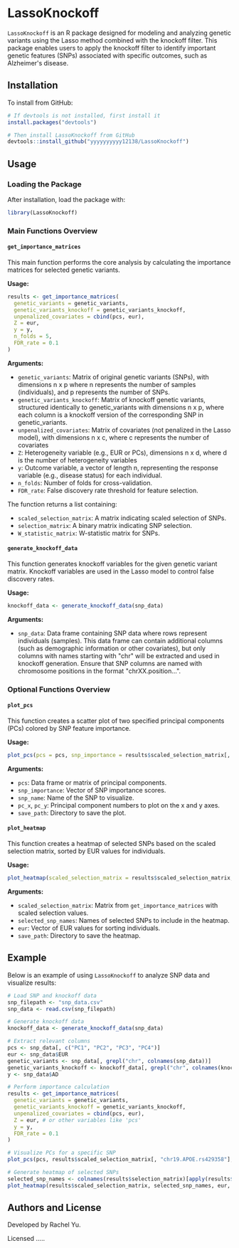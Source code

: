 # LassoKnockoff
`LassoKnockoff` is an R package designed for modeling and analyzing genetic variants using the Lasso method combined with the knockoff filter. This package enables users to apply the knockoff filter to identify important genetic features (SNPs) associated with specific outcomes, such as Alzheimer's disease.

## Installation

To install from GitHub:
```r
# If devtools is not installed, first install it
install.packages("devtools")

# Then install LassoKnockoff from GitHub
devtools::install_github("yyyyyyyyyy12138/LassoKnockoff")
```

## Usage

### Loading the Package

After installation, load the package with:

```r
library(LassoKnockoff)
```

### Main Functions Overview

#### `get_importance_matrices`

This main function performs the core analysis by calculating the importance matrices for selected genetic variants.

**Usage:**

```r
results <- get_importance_matrices(
  genetic_variants = genetic_variants,
  genetic_variants_knockoff = genetic_variants_knockoff,
  unpenalized_covariates = cbind(pcs, eur),
  Z = eur,  
  y = y,
  n_folds = 5,  
  FDR_rate = 0.1  
)
```

**Arguments:**
- `genetic_variants`: Matrix of original genetic variants (SNPs), with dimensions n x p where n represents the number of samples (individuals), and p represents the number of SNPs.
- `genetic_variants_knockoff`: Matrix of knockoff genetic variants,  structured identically to genetic_variants with dimensions n x p, where each column is a knockoff version of the corresponding SNP in genetic_variants.
- `unpenalized_covariates`: Matrix of covariates (not penalized in the Lasso model), with dimensions n x c, where c represents the number of covariates
- `Z`: Heterogeneity variable (e.g., EUR or PCs),  dimensions n x d, where d is the number of heterogeneity variables
- `y`: Outcome variable, a vector of length n, representing the response variable (e.g., disease status) for each individual.
- `n_folds`: Number of folds for cross-validation.
- `FDR_rate`: False discovery rate threshold for feature selection.

The function returns a list containing:
- `scaled_selection_matrix`: A matrix indicating scaled selection of SNPs.
- `selection_matrix`: A binary matrix indicating SNP selection.
- `W_statistic_matrix`: W-statistic matrix for SNPs.

#### `generate_knockoff_data`

This function generates knockoff variables for the given genetic variant matrix. Knockoff variables are used in the Lasso model to control false discovery rates.

**Usage:**

```r
knockoff_data <- generate_knockoff_data(snp_data)
```

**Arguments:**
- `snp_data`: Data frame containing SNP data where rows represent individuals (samples). This data frame can contain additional columns (such as demographic information or other covariates), but only columns with names starting with "chr" will be extracted and used in knockoff generation. Ensure that SNP columns are named with chromosome positions in the format "chrXX.position...".


### Optional Functions Overview
#### `plot_pcs`

This function creates a scatter plot of two specified principal components (PCs) colored by SNP feature importance.

**Usage:**

```r
plot_pcs(pcs = pcs, snp_importance = results$scaled_selection_matrix[, snp_name], snp_name = "chr19.APOE.rs429358", pc_x = 1, pc_y = 2, save_path = "plots")
```

**Arguments:**
- `pcs`: Data frame or matrix of principal components.
- `snp_importance`: Vector of SNP importance scores.
- `snp_name`: Name of the SNP to visualize.
- `pc_x`, `pc_y`: Principal component numbers to plot on the x and y axes.
- `save_path`: Directory to save the plot.

#### `plot_heatmap`

This function creates a heatmap of selected SNPs based on the scaled selection matrix, sorted by EUR values for individuals.

**Usage:**

```r
plot_heatmap(scaled_selection_matrix = results$scaled_selection_matrix, selected_snp_names = selected_snp_names, eur = eur, save_path = "plots")
```

**Arguments:**
- `scaled_selection_matrix`: Matrix from `get_importance_matrices` with scaled selection values.
- `selected_snp_names`: Names of selected SNPs to include in the heatmap.
- `eur`: Vector of EUR values for sorting individuals.
- `save_path`: Directory to save the heatmap.

## Example

Below is an example of using `LassoKnockoff` to analyze SNP data and visualize results:

```r
# Load SNP and knockoff data
snp_filepath <- "snp_data.csv"
snp_data <- read.csv(snp_filepath)

# Generate knockoff data
knockoff_data <- generate_knockoff_data(snp_data)

# Extract relevant columns
pcs <- snp_data[, c("PC1", "PC2", "PC3", "PC4")]
eur <- snp_data$EUR
genetic_variants <- snp_data[, grepl("chr", colnames(snp_data))]
genetic_variants_knockoff <- knockoff_data[, grepl("chr", colnames(knockoff_data))]
y <- snp_data$AD

# Perform importance calculation
results <- get_importance_matrices(
  genetic_variants = genetic_variants,
  genetic_variants_knockoff = genetic_variants_knockoff,
  unpenalized_covariates = cbind(pcs, eur),
  Z = eur, # or other variables like 'pcs'
  y = y,
  FDR_rate = 0.1
)

# Visualize PCs for a specific SNP
plot_pcs(pcs, results$scaled_selection_matrix[, "chr19.APOE.rs429358"], "chr19.APOE.rs429358", pc_x = 1, pc_y = 2, save_path = "plots")

# Generate heatmap of selected SNPs
selected_snp_names <- colnames(results$selection_matrix)[apply(results$selection_matrix, 2, any)]
plot_heatmap(results$scaled_selection_matrix, selected_snp_names, eur, save_path = "plots")
```

## Authors and License

Developed by Rachel Yu.

Licensed .....



